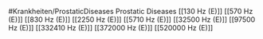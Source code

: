 #Krankheiten/ProstaticDiseases
Prostatic Diseases
[[130 Hz (E)]]
[[570 Hz (E)]]
[[830 Hz (E)]]
[[2250 Hz (E)]]
[[5710 Hz (E)]]
[[32500 Hz (E)]]
[[97500 Hz (E)]]
[[332410 Hz (E)]]
[[372000 Hz (E)]]
[[520000 Hz (E)]]